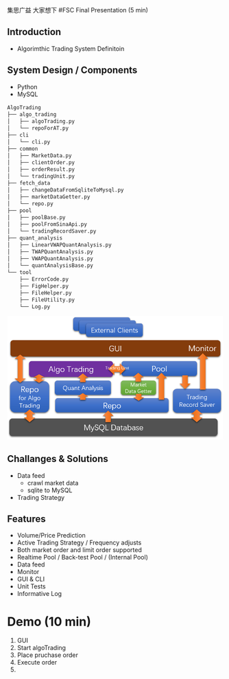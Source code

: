 集思广益  大家想下
#FSC Final Presentation (5 min)

## Introduction
- Algorimthic Trading System Definitoin

## System Design / Components
- Python 
- MySQL
 
```
AlgoTrading
├── algo_trading  
│   ├── algoTrading.py
│   └── repoForAT.py
├── cli
│   └── cli.py
├── common
│   ├── MarketData.py
│   ├── clientOrder.py
│   ├── orderResult.py
│   └── tradingUnit.py
├── fetch_data
│   ├── changeDataFromSqliteToMysql.py
│   ├── marketDataGetter.py
│   └── repo.py
├── pool
│   ├── poolBase.py
│   ├── poolFromSinaApi.py
│   └── tradingRecordSaver.py
├── quant_analysis
│   ├── LinearVWAPQuantAnalysis.py
│   ├── TWAPQuantAnalysis.py
│   ├── VWAPQuantAnalysis.py
│   └── quantAnalysisBase.py
└── tool
    ├── ErrorCode.py
    ├── FigHelper.py
    ├── FileHelper.py
    ├── FileUtility.py
    └── Log.py
```
![asdf](./architecture.png)

## Challanges & Solutions
- Data feed
	* crawl market data
	* sqlite to MySQL
- Trading Strategy

## Features
- Volume/Price Prediction
- Active Trading Strategy / Frequency adjusts
- Both market order and limit order supported
- Realtime Pool / Back-test Pool / (Internal Pool)
- Data feed
- Monitor
- GUI & CLI
- Unit Tests
- Informative Log

# Demo (10 min)
1. GUI
2. Start algoTrading
2. Place pruchase order
3. Execute order
4. 
